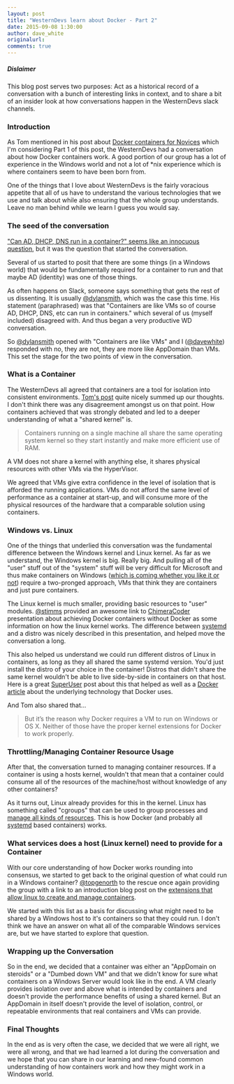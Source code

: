 ```yaml
---
layout: post
title: "WesternDevs learn about Docker - Part 2"
date: 2015-09-08 1:30:00
author: dave_white
originalurl: 
comments: true
---
```


##### Dislaimer
This blog post serves two purposes: Act as a historical record of a conversation with a bunch of interesting links in context, and to share a bit of an insider look at how conversations happen in the WesternDevs slack channels.

### Introduction
As Tom mentioned in his post about [Docker containers for Novices][1] which I'm considering Part 1 of this post, the WesternDevs had a conversation about how Docker containers work. A good portion of our group has a lot of experience in the Windows world and not a lot of *nix experience which is where containers seem to have been born from. 

One of the things that I love about WesternDevs is the fairly voracious appetite that all of us have to understand the various technologies that we use and talk about while also ensuring that the whole group understands. Leave no man behind while we learn I guess you would say.  

### The seed of the conversation
["Can AD, DHCP, DNS run in a container?" seems like an innocuous question][13], but it was the question that started the conversation.

Several of us started to posit that there are some things (in a Windows world) that would be fundamentally required for a container to run and that maybe AD (identity) was one of those things. 

As often happens on Slack, someone says something that gets the rest of us dissenting. It is usually [@dylansmith][2], which was the case this time. His statement (paraphrased) was that "Containers are like VMs so of course AD, DHCP, DNS, etc can run in containers." which several of us (myself included) disagreed with.  And thus began a very productive WD conversation.

So [@dylansmith][2] opened with "Containers are like VMs" and I ([@davewhite][3]) responded with no, they are not, they are more like AppDomain than VMs. This set the stage for the two points of view in the conversation.

### What is a Container
The WesternDevs all agreed that containers are a tool for isolation into consistent environments. [Tom's post][1] quite nicely summed up our thoughts. I don't think there was any disagreement amongst us on that point. How containers achieved that was strongly debated and led to a deeper understanding of what a "shared kernel" is. 

>Containers running on a single machine all share the same operating system kernel so they start instantly and make more efficient use of RAM.

A VM does not share a kernel with anything else, it shares physical resources with other VMs via the HyperVisor. 

We agreed that VMs give extra confidence in the level of isolation that is afforded the running applications. VMs do not afford the same level of performance as a container at start-up, and will consume more of the physical resources of the hardware that a comparable solution using containers.

### Windows vs. Linux
One of the things that underlied this conversation was the fundamental difference between the Windows kernel and Linux kernel. As far as we understand, the Windows kernel is big. Really big. And pulling all of the "user" stuff out of the "system" stuff will be very difficult for Microsoft and thus make containers on Windows ([which is coming whether you like it or not][4]) require a two-pronged approach, VMs that think they are containers and just pure containers. 

The Linux kernel is much smaller, providing basic resources to "user" modules. [@stimms][6] provided an awesome link to [ChimeraCoder][5] presentation about achieving Docker containers without Docker as some information on how the linux kernel works. The difference between [systemd][7] and a distro was nicely described in this presentation, and helped move the conversation a long.

This also helped us understand we could run different distros of Linux in containers, as long as they all shared the same systemd version. You'd just install the distro of your choice in the container! Distros that didn't share the same kernel wouldn't be able to live side-by-side in containers on that host. Here is a great [SuperUser][8] post about this that helped as well as a [Docker article][9] about the underlying technology that Docker uses.

And Tom also shared that...
>But it’s the reason why Docker requires a VM to run on Windows or OS X. Neither of those have the proper kernel extensions for Docker to work properly.

### Throttling/Managing Container Resource Usage
After that, the conversation turned to managing container resources. If a container is using a hosts kernel, wouldn't that mean that a container could consume all of the resources of the machine/host without knowledge of any other containers? 

As it turns out, Linux already provides for this in the kernel. Linux has something called "cgroups" that can be used to group processes and [manage all kinds of resources][10]. This is how Docker (and probably all [systemd][7] based containers) works.

### What services does a host (Linux kernel) need to provide for a Container
With our core understanding of how Docker works rounding into consensus, we started to get back to the original question of what could run in a Windows container? [@topgenorth][11] to the rescue once again providing the group with a link to an introduction blog post on the [extensions that allow linux to create and manage containers][12].

We started with this list as a basis for discussing what might need to be shared by a Windows host to it's containers so that they could run. I don't think we have an answer on what all of the comparable Windows services are, but we have started to explore that question. 

### Wrapping up the Conversation
So in the end, we decided that a container was either an "AppDomain on steroids" or a "Dumbed down VM" and that we didn't know for sure what containers on a Windows Server would look like in the end. A VM clearly provides isolation over and above what is intended by containers and doesn't provide the performance benefits of using a shared kernel. But an AppDomain in itself doesn't provide the level of isolation, control, or repeatable environments that real containers and VMs can provide. 

### Final Thoughts
In the end as is very often the case, we decided that we were all right, we were all wrong, and that we had learned a lot during the conversation and we hope that you can share in our learning and new-found common understanding of how containers work and how they might work in a Windows world. 

[1]: http://www.westerndevs.com/docker-containers-explained-for-the-novice/
[2]: http://www.westerndevs.com/bios/dylan_smith/
[3]: http://www.westerndevs.com/bios/dave_white/
[4]: http://www.westerndevs.com/windows-server-containers-are-coming-whether-you-like-it-or-not/
[5]: http://chimeracoder.github.io/docker-without-docker/#1
[6]: http://www.westerndevs.com/bios/simon_timms/
[7]: http://chimeracoder.github.io/docker-without-docker/#9
[8]: http://superuser.com/questions/889472/docker-containers-have-their-own-kernel-or-not
[9]: https://docs.docker.com/introduction/understanding-docker/#the-underlying-technology
[10]: https://goldmann.pl/blog/2014/09/11/resource-management-in-docker/
[11]: http://www.westerndevs.com/bios/tom_opgenorth/
[12]: https://linuxcontainers.org/lxc/introduction/
[13]: http://codebetter.com/kylebaley/2015/09/01/windows-server-containers-are-coming-whether-you-like-it-or-not/#comment-2232115672

